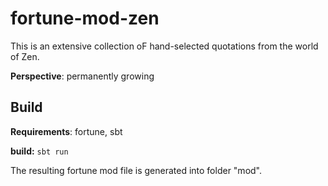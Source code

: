# fortune-mod-zen

This is an extensive collection oF hand-selected quotations from the world of Zen.


**Perspective**:  permanently growing

Build
-
**Requirements**: fortune, sbt

**build:** `sbt run`

The resulting fortune mod file is generated into folder "mod".
